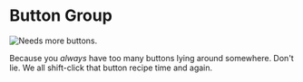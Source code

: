 # Button Group

![Needs more buttons.](oredict:oc:buttonGroup)

Because you *always* have too many buttons lying around somewhere. Don't lie. We all shift-click that button recipe time and again.
